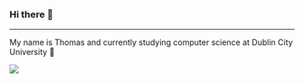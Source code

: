 ### Hi there :wave:

---

My name is Thomas and currently studying computer science at Dublin City University 🗽

<img align="center" src="https://github-readme-stats.vercel.app/api/top-langs/?username=thomashazekamp&theme=dracula&langs_count=6" />

